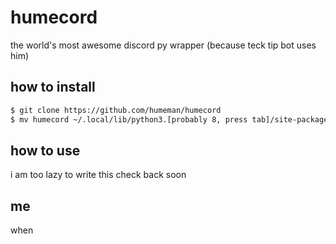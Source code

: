 # humecord
the world's most awesome discord py wrapper (because teck tip bot uses him)

## how to install
```sh
$ git clone https://github.com/humeman/humecord
$ mv humecord ~/.local/lib/python3.[probably 8, press tab]/site-packages
```

## how to use
i am too lazy to write this
check back soon

## me
when